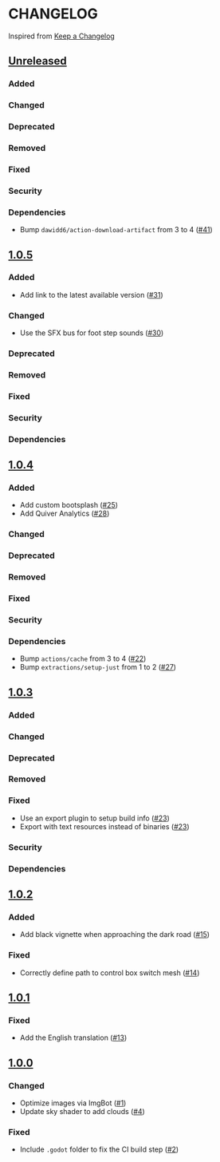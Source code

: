 # CHANGELOG
Inspired from [Keep a Changelog](https://keepachangelog.com/en/1.0.0/)

## [Unreleased]
### Added
### Changed
### Deprecated
### Removed
### Fixed
### Security
### Dependencies
- Bump `dawidd6/action-download-artifact` from 3 to 4 ([#41](https://github.com/MechanicalFlower/HazyRoad/pull/41))

## [1.0.5]
### Added
- Add link to the latest available version ([#31](https://github.com/MechanicalFlower/HazyRoad/pull/31))
### Changed
- Use the SFX bus for foot step sounds ([#30](https://github.com/MechanicalFlower/HazyRoad/pull/30))
### Deprecated
### Removed
### Fixed
### Security
### Dependencies

## [1.0.4]
### Added
- Add custom bootsplash ([#25](https://github.com/MechanicalFlower/HazyRoad/pull/25))
- Add Quiver Analytics ([#28](https://github.com/MechanicalFlower/HazyRoad/pull/28))
### Changed
### Deprecated
### Removed
### Fixed
### Security
### Dependencies
- Bump `actions/cache` from 3 to 4 ([#22](https://github.com/MechanicalFlower/HazyRoad/pull/22))
- Bump `extractions/setup-just` from 1 to 2 ([#27](https://github.com/MechanicalFlower/HazyRoad/pull/27))

## [1.0.3]
### Added
### Changed
### Deprecated
### Removed
### Fixed
- Use an export plugin to setup build info ([#23](https://github.com/MechanicalFlower/HazyRoad/pull/23))
- Export with text resources instead of binaries ([#23](https://github.com/MechanicalFlower/HazyRoad/pull/23))
### Security
### Dependencies

## [1.0.2]
### Added
- Add black vignette when approaching the dark road ([#15](https://github.com/MechanicalFlower/HazyRoad/pull/15))
### Fixed
- Correctly define path to control box switch mesh ([#14](https://github.com/MechanicalFlower/HazyRoad/pull/14))

## [1.0.1]
### Fixed
- Add the English translation ([#13](https://github.com/MechanicalFlower/HazyRoad/pull/13))

## [1.0.0]
### Changed
- Optimize images via ImgBot ([#1](https://github.com/MechanicalFlower/HazyRoad/pull/1))
- Update sky shader to add clouds ([#4](https://github.com/MechanicalFlower/HazyRoad/pull/4))
### Fixed
- Include `.godot` folder to fix the CI build step ([#2](https://github.com/MechanicalFlower/HazyRoad/pull/2))

[Unreleased]: https://github.com/MechanicalFlower/HazyRoad/compare/1.0.5...HEAD
[1.0.5]: https://github.com/MechanicalFlower/HazyRoad/compare/1.0.4...1.0.5
[1.0.4]: https://github.com/MechanicalFlower/HazyRoad/compare/1.0.3...1.0.4
[1.0.3]: https://github.com/MechanicalFlower/HazyRoad/compare/1.0.2...1.0.3
[1.0.2]: https://github.com/MechanicalFlower/HazyRoad/compare/1.0.1...1.0.2
[1.0.1]: https://github.com/MechanicalFlower/HazyRoad/compare/1.0.0...1.0.1
[1.0.0]: https://github.com/MechanicalFlower/HazyRoad/commits/1.0.0
